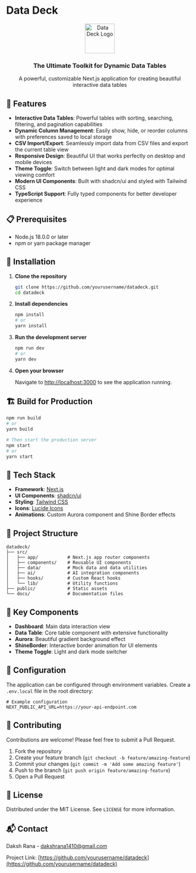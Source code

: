 # Data Deck

<div align="center">
  <img src="lib/landing-page.png" alt="Data Deck Logo" width="80" />
  <h3 align="center">The Ultimate Toolkit for Dynamic Data Tables</h3>
  <p align="center">
    A powerful, customizable Next.js application for creating beautiful interactive data tables
  </p>
</div>

## 🌟 Features

- **Interactive Data Tables**: Powerful tables with sorting, searching, filtering, and pagination capabilities
- **Dynamic Column Management**: Easily show, hide, or reorder columns with preferences saved to local storage
- **CSV Import/Export**: Seamlessly import data from CSV files and export the current table view
- **Responsive Design**: Beautiful UI that works perfectly on desktop and mobile devices
- **Theme Toggle**: Switch between light and dark modes for optimal viewing comfort
- **Modern UI Components**: Built with shadcn/ui and styled with Tailwind CSS
- **TypeScript Support**: Fully typed components for better developer experience

## 📋 Prerequisites

- Node.js 18.0.0 or later
- npm or yarn package manager

## 🚀 Installation

1. **Clone the repository**

   ```bash
   git clone https://github.com/yourusername/datadeck.git
   cd datadeck
   ```

2. **Install dependencies**

   ```bash
   npm install
   # or
   yarn install
   ```

3. **Run the development server**

   ```bash
   npm run dev
   # or
   yarn dev
   ```

4. **Open your browser**

   Navigate to [http://localhost:3000](http://localhost:3000) to see the application running.

## 🏗️ Build for Production

```bash
npm run build
# or
yarn build

# Then start the production server
npm start
# or
yarn start
```

## 🧰 Tech Stack

- **Framework**: [Next.js](https://nextjs.org/)
- **UI Components**: [shadcn/ui](https://ui.shadcn.com/)
- **Styling**: [Tailwind CSS](https://tailwindcss.com/)
- **Icons**: [Lucide Icons](https://lucide.dev/)
- **Animations**: Custom Aurora component and Shine Border effects

## 📂 Project Structure

```
datadeck/
├── src/
│   ├── app/           # Next.js app router components
│   ├── components/    # Reusable UI components
│   ├── data/          # Mock data and data utilities
│   ├── ai/            # AI integration components
│   ├── hooks/         # Custom React hooks
│   └── lib/           # Utility functions
├── public/            # Static assets
└── docs/              # Documentation files
```

## 🧩 Key Components

- **Dashboard**: Main data interaction view
- **Data Table**: Core table component with extensive functionality
- **Aurora**: Beautiful gradient background effect
- **ShineBorder**: Interactive border animation for UI elements
- **Theme Toggle**: Light and dark mode switcher

## 🔧 Configuration

The application can be configured through environment variables. Create a `.env.local` file in the root directory:

```
# Example configuration
NEXT_PUBLIC_API_URL=https://your-api-endpoint.com
```

## 🤝 Contributing

Contributions are welcome! Please feel free to submit a Pull Request.

1. Fork the repository
2. Create your feature branch (`git checkout -b feature/amazing-feature`)
3. Commit your changes (`git commit -m 'Add some amazing feature'`)
4. Push to the branch (`git push origin feature/amazing-feature`)
5. Open a Pull Request

## 📄 License

Distributed under the MIT License. See `LICENSE` for more information.

## 📬 Contact

Daksh Rana - [dakshrana1410@gmail.com](mailto:dakshrana1410@gmail.com)

Project Link: [https://github.com/yourusername/datadeck](https://github.com/yourusername/datadeck)

